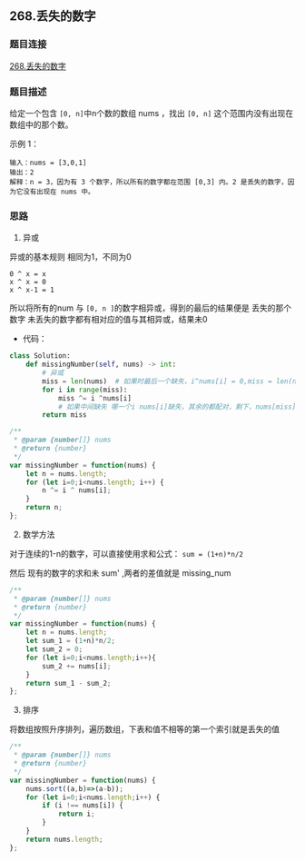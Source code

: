 ## 268.丢失的数字

### 题目连接

[268.丢失的数字](https://leetcode-cn.com/problems/missing-number/)


### 题目描述

给定一个包含 `[0, n]`中n个数的数组 nums ，找出 `[0, n]` 这个范围内没有出现在数组中的那个数。


示例 1：
```
输入：nums = [3,0,1]
输出：2
解释：n = 3，因为有 3 个数字，所以所有的数字都在范围 [0,3] 内。2 是丢失的数字，因为它没有出现在 nums 中。
```

### 思路

1. 异或

异或的基本规则
相同为1，不同为0
```
0 ^ x = x
x ^ x = 0
x ^ x-1 = 1
```
所以将所有的num 与 `[0, n ]`的数字相异或，得到的最后的结果便是 丢失的那个数字
未丢失的数字都有相对应的值与其相异或，结果未0
- 代码：
```python
class Solution:
    def missingNumber(self, nums) -> int:
        # 异或
        miss = len(nums)  # 如果时最后一个缺失，i^nums[i] = 0,miss = len(n)
        for i in range(miss):
            miss ^= i ^nums[i]
            # 如果中间缺失 哪一个i nums[i]缺失，其余的都配对，剩下，nums[miss] miss, 和 i ，则最后的异或结果为i=nums[i]
        return miss

```

```js
/**
 * @param {number[]} nums
 * @return {number}
 */
var missingNumber = function(nums) {
    let n = nums.length;
    for (let i=0;i<nums.length; i++) {
        n ^= i ^ nums[i];
    }
    return n;
};
```

2. 数学方法

对于连续的1-n的数字，可以直接使用求和公式： `sum = (1+n)*n/2`

然后 现有的数字的求和未 sum' ,两者的差值就是 missing_num

```js
/**
 * @param {number[]} nums
 * @return {number}
 */
var missingNumber = function(nums) {
    let n = nums.length;
    let sum_1 = (1+n)*n/2;
    let sum_2 = 0;
    for (let i=0;i<nums.length;i++){
        sum_2 += nums[i];
    }
    return sum_1 - sum_2;
};
```

3. 排序

将数组按照升序排列，遍历数组，下表和值不相等的第一个索引就是丢失的值

```js
/**
 * @param {number[]} nums
 * @return {number}
 */
var missingNumber = function(nums) {
    nums.sort((a,b)=>(a-b));
    for (let i=0;i<nums.length;i++) {
        if (i !== nums[i]) {
            return i;
        }
    }
    return nums.length;
};
```
